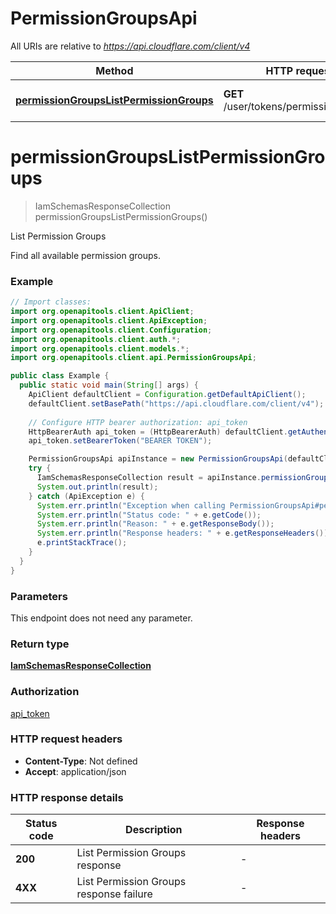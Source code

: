 # PermissionGroupsApi

All URIs are relative to *https://api.cloudflare.com/client/v4*

| Method | HTTP request | Description |
|------------- | ------------- | -------------|
| [**permissionGroupsListPermissionGroups**](PermissionGroupsApi.md#permissionGroupsListPermissionGroups) | **GET** /user/tokens/permission_groups | List Permission Groups |


<a id="permissionGroupsListPermissionGroups"></a>
# **permissionGroupsListPermissionGroups**
> IamSchemasResponseCollection permissionGroupsListPermissionGroups()

List Permission Groups

Find all available permission groups.

### Example
```java
// Import classes:
import org.openapitools.client.ApiClient;
import org.openapitools.client.ApiException;
import org.openapitools.client.Configuration;
import org.openapitools.client.auth.*;
import org.openapitools.client.models.*;
import org.openapitools.client.api.PermissionGroupsApi;

public class Example {
  public static void main(String[] args) {
    ApiClient defaultClient = Configuration.getDefaultApiClient();
    defaultClient.setBasePath("https://api.cloudflare.com/client/v4");
    
    // Configure HTTP bearer authorization: api_token
    HttpBearerAuth api_token = (HttpBearerAuth) defaultClient.getAuthentication("api_token");
    api_token.setBearerToken("BEARER TOKEN");

    PermissionGroupsApi apiInstance = new PermissionGroupsApi(defaultClient);
    try {
      IamSchemasResponseCollection result = apiInstance.permissionGroupsListPermissionGroups();
      System.out.println(result);
    } catch (ApiException e) {
      System.err.println("Exception when calling PermissionGroupsApi#permissionGroupsListPermissionGroups");
      System.err.println("Status code: " + e.getCode());
      System.err.println("Reason: " + e.getResponseBody());
      System.err.println("Response headers: " + e.getResponseHeaders());
      e.printStackTrace();
    }
  }
}
```

### Parameters
This endpoint does not need any parameter.

### Return type

[**IamSchemasResponseCollection**](IamSchemasResponseCollection.md)

### Authorization

[api_token](../README.md#api_token)

### HTTP request headers

 - **Content-Type**: Not defined
 - **Accept**: application/json

### HTTP response details
| Status code | Description | Response headers |
|-------------|-------------|------------------|
| **200** | List Permission Groups response |  -  |
| **4XX** | List Permission Groups response failure |  -  |

